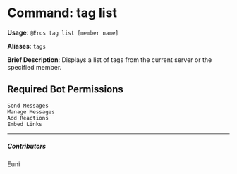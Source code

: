 # Command: tag list


**Usage**: `@Eros tag list [member name]`

**Aliases**: `tags`

**Brief Description**: Displays a list of tags from the current server or the specified member.



## Required Bot Permissions

```
Send Messages
Manage Messages
Add Reactions
Embed Links
```


---

##### Contributors


Euni
